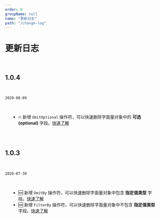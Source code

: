 ```yaml
---
order: 0
groupName: null
name: "更新日志"
path: "/change-log"
---
```


# 更新日志

<br />

## 1.0.4

<br />

`2020-08-09`

<br />

- 🔥 新增 `OmitOptional` 操作符，可以快速删除字面量对象中的 **可选(optional)** 字段。[快速了解](/utils/omit-optional)

<br /><br />

## 1.0.3

<br />

`2020-07-30`

<br />

- 🆕 新增 `OmitBy` 操作符，可以快速删除字面量对象中包含 **指定值类型** 字段。[快速了解](/utils/omit-by)
- 🆕 新增 `FilterBy` 操作符，可以快速删除字面量对象中不包含 **指定值类型** 字段。[快速了解](/utils/filter-by)

<style>
  ul {
    margin-left: 20px;
  }
</style>

